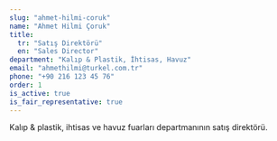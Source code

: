 ```yaml
---
slug: "ahmet-hilmi-coruk"
name: "Ahmet Hilmi Çoruk"
title:
  tr: "Satış Direktörü"
  en: "Sales Director"
department: "Kalıp & Plastik, İhtisas, Havuz"
email: "ahmethilmi@turkel.com.tr"
phone: "+90 216 123 45 76"
order: 1
is_active: true
is_fair_representative: true
---
```


Kalıp & plastik, ihtisas ve havuz fuarları departmanının satış direktörü.
